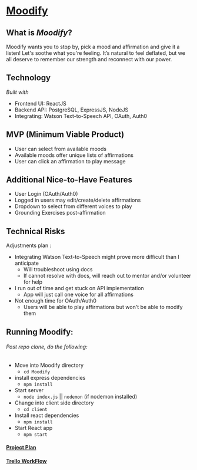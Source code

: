 # [Moodify](http://moodi-fy.herokuapp.com)

## What is *Moodify*?

Moodify wants you to stop by, pick a mood and affirmation and give it a listen! Let's soothe what you're feeling. It’s natural to feel deflated, but we all deserve to remember our strength  and reconnect with our power. 

## Technology

*Built with*

- Frontend UI: ReactJS
- Backend API: PostgreSQL, ExpressJS, NodeJS
- Integrating: Watson Text-to-Speech API, OAuth, Auth0

## MVP (Minimum Viable Product)

- User can select from available moods
- Available moods offer unique lists of affirmations
- User can click an affirmation to play message

## Additional Nice-to-Have Features

- User Login (OAuth/Auth0)
- Logged in users may edit/create/delete affirmations
- Dropdown to select from different voices to play
- Grounding Exercises post-affirmation

## Technical Risks

Adjustments plan :

- Integrating Watson Text-to-Speech might prove more difficult than I anticipate
  - Will troubleshoot using docs
  - If cannot resolve with docs, will reach out to mentor and/or volunteer for help
- I run out of time and get stuck on API implementation
  - App will just call one voice for all affirmations
- Not enough time for OAuth/Auth0
  - Users will be able to play affirmations but won't be able to modify them

## Running Moodify:

###### Post repo clone, do the following:

- Move into Moodify directory 
  - `cd Moodify`
- install express dependencies
  - `npm install`
- Start server
  - `node index.js` || `nodemon` (if nodemon installed)
- Change into client side directory
  - `cd client`
- Install react dependencies
  - `npm install`
- Start React app
  - `npm start`

#### [Project Plan](https://bit.ly/2KekAue)

#### [Trello WorkFlow](https://bit.ly/3arDQit)

